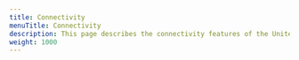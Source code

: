 ```yaml
---
title: Connectivity
menuTitle: Connectivity
description: This page describes the connectivity features of the United Manufacturing Hub.
weight: 1000
---
```

